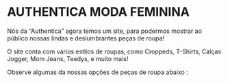 <h1> </strong>AUTHENTICA MODA FEMININA</strong></h1>


<p> Nós da “Authentica” agora temos um </strong>site</strong>, para podermos mostrar ao público nossas lindas e deslumbrantes peças de roupa!  

O site conta com vários estilos de roupas, como Croppeds, T-Shirts, Calças Jogger, Mom Jeans, Teedys, e muito mais!
<p>Observe algumas da nossas opções de peças de roupa abaixo :


